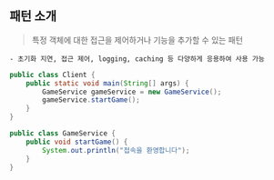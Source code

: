 ## 패턴 소개

> 특정 객체에 대한 접근을 제어하거나 기능을 추가할 수 있는 패턴
    
    - 초기화 지연, 접근 제어, logging, caching 등 다양하게 응용하여 사용 가능

````java
public class Client {
    public static void main(String[] args) {
        GameService gameService = new GameService();
        gameService.startGame();
    }
}

public class GameService {
    public void startGame() {
        System.out.println("접속을 환영합니다");
    }
}
````